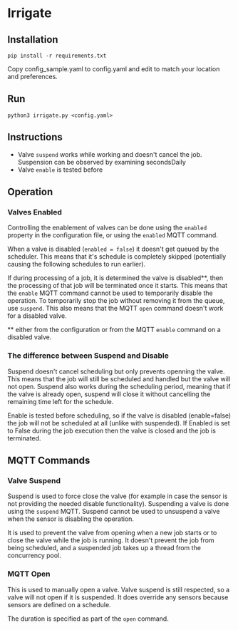 # Irrigate

## Installation

`pip install -r requirements.txt`

Copy config_sample.yaml to config.yaml and edit to match your location and preferences. 

## Run

`python3 irrigate.py <config.yaml>`

## Instructions

- Valve `suspend` works while working and doesn't cancel the job. Suspension can be observed by examining secondsDaily
- Valve `enable` is tested before

## Operation

### Valves Enabled

Controlling the enablement of valves can be done using the `enabled` property in the configuration file, or using the `enabled` MQTT command.

When a valve is disabled (`enabled = false`) it doesn't get queued by the scheduler. This means that it's schedule is completely skipped (potentially causing the following schedules to run earlier).

If during processing of a job, it is determined the valve is disabled**, then the processing of that job will be terminated once it starts. This means that the `enable` MQTT command cannot be used to temporarily disable the operation. To temporarily stop the job without removing it from the queue, use `suspend`. This also means that the MQTT `open` command doesn't work for a disabled valve.

  ** either from the configuration or from the MQTT `enable` command on a disabled valve.

### The difference between Suspend and Disable

Suspend doesn't cancel scheduling but only prevents openning the valve. This means that the job will still be scheduled and handled but the valve will not open. Suspend also works during the scheduling period, meaning that if the valve is already open, suspend will close it without cancelling the remaining time left for the schedule.

Enable is tested before scheduling, so if the valve is disabled (enable=false) the job will not be scheduled at all (unlike with suspended). If Enabled is set to False during the job execution then the valve is closed and the job is terminated.

## MQTT Commands

### Valve Suspend

Suspend is used to force close the valve (for example in case the sensor is not providing the needed disable functionality). Suspending a valve is done using the `suspend` MQTT. Suspend cannot be used to unsuspend a valve when the sensor is disabling the operation.

It is used to prevent the valve from opening when a new job starts or to close the valve while the job is running. It doesn't prevent the job from being scheduled, and a suspended job takes up a thread from the concurrency pool.

### MQTT Open

This is used to manually open a valve. Valve suspend is still respected, so a valve will not open if it is suspended. It does override any sensors because sensors are defined on a schedule.

The duration is specified as part of the `open` command.
